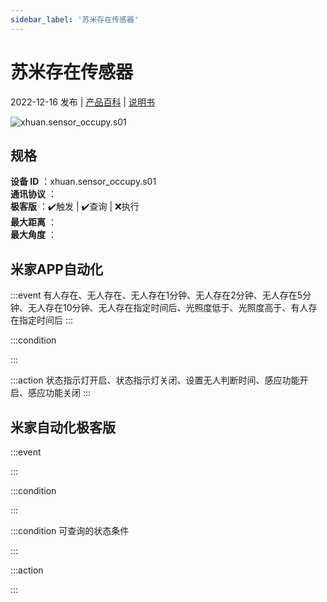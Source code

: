 ```yaml
---
sidebar_label: '苏米存在传感器'
---
```

# 苏米存在传感器

2022-12-16 发布 | [产品百科](https://home.mi.com/webapp/content/baike/product/index.html?model=xhuan.sensor_occupy.s01/) | [说明书](https://home.mi.com/views/introduction.html?model=xhuan.sensor_occupy.s01&region=cn)

![xhuan.sensor_occupy.s01](https://cdn.cnbj1.fds.api.mi-img.com/iotweb-product-center/a0044e50d8cc37206a119e0a1e2515c5_1667552406764.png?GalaxyAccessKeyId=AKVGLQWBOVIRQ3XLEW&Expires=9223372036854775807&Signature=xqa5A/9g/PZD+CcSfL5R1XP34MA=)

## 规格  
> 
**设备 ID** ：xhuan.sensor_occupy.s01  
**通讯协议** ：  
**极客版**  ：✔️触发 | ✔️查询 | ❌执行  
**最大距离** ：  
**最大角度** ：  

## 米家APP自动化  

:::event
有人存在、无人存在、无人存在1分钟、无人存在2分钟、无人存在5分钟、无人存在10分钟、无人存在指定时间后、光照度低于、光照度高于、有人存在指定时间后
:::

:::condition

:::

:::action
状态指示灯开启、状态指示灯关闭、设置无人判断时间、感应功能开启、感应功能关闭
:::

## 米家自动化极客版  

:::event

:::

:::condition

:::

:::condition 可查询的状态条件

:::

:::action

:::

        
